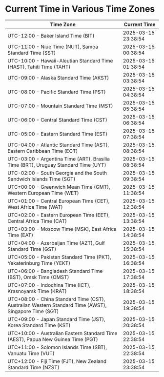 # Current Time in Various Time Zones

| Time Zone | Current Time |
|-----------|--------------|
| UTC-12:00 - Baker Island Time (BIT) | 2025-03-15 23:38:54 |
| UTC-11:00 - Niue Time (NUT), Samoa Standard Time (SST) | 2025-03-15 00:38:54 |
| UTC-10:00 - Hawaii-Aleutian Standard Time (HAST), Tahiti Time (TAHT) | 2025-03-15 01:38:54 |
| UTC-09:00 - Alaska Standard Time (AKST) | 2025-03-15 03:38:54 |
| UTC-08:00 - Pacific Standard Time (PST) | 2025-03-15 04:38:54 |
| UTC-07:00 - Mountain Standard Time (MST) | 2025-03-15 05:38:54 |
| UTC-06:00 - Central Standard Time (CST) | 2025-03-15 06:38:54 |
| UTC-05:00 - Eastern Standard Time (EST) | 2025-03-15 07:38:54 |
| UTC-04:00 - Atlantic Standard Time (AST), Eastern Caribbean Time (ECT) | 2025-03-15 08:38:54 |
| UTC-03:00 - Argentina Time (ART), Brasília Time (BRT), Uruguay Standard Time (UYT) | 2025-03-15 08:38:54 |
| UTC-02:00 - South Georgia and the South Sandwich Islands Time (SGT) | 2025-03-15 09:38:54 |
| UTC±00:00 - Greenwich Mean Time (GMT), Western European Time (WET) | 2025-03-15 11:38:54 |
| UTC+01:00 - Central European Time (CET), West Africa Time (WAT) | 2025-03-15 12:38:54 |
| UTC+02:00 - Eastern European Time (EET), Central Africa Time (CAT) | 2025-03-15 13:38:54 |
| UTC+03:00 - Moscow Time (MSK), East Africa Time (EAT) | 2025-03-15 14:38:54 |
| UTC+04:00 - Azerbaijan Time (AZT), Gulf Standard Time (GST) | 2025-03-15 15:38:54 |
| UTC+05:00 - Pakistan Standard Time (PKT), Yekaterinburg Time (YEKT) | 2025-03-15 16:38:54 |
| UTC+06:00 - Bangladesh Standard Time (BST), Omsk Time (OMST) | 2025-03-15 17:38:54 |
| UTC+07:00 - Indochina Time (ICT), Krasnoyarsk Time (KRAT) | 2025-03-15 18:38:54 |
| UTC+08:00 - China Standard Time (CST), Australian Western Standard Time (AWST), Singapore Time (SGT) | 2025-03-15 19:38:54 |
| UTC+09:00 - Japan Standard Time (JST), Korea Standard Time (KST) | 2025-03-15 20:38:54 |
| UTC+10:00 - Australian Eastern Standard Time (AEST), Papua New Guinea Time (PGT) | 2025-03-15 22:38:54 |
| UTC+11:00 - Solomon Islands Time (SBT), Vanuatu Time (VUT) | 2025-03-15 22:38:54 |
| UTC+12:00 - Fiji Time (FJT), New Zealand Standard Time (NZST) | 2025-03-15 23:38:54 |
